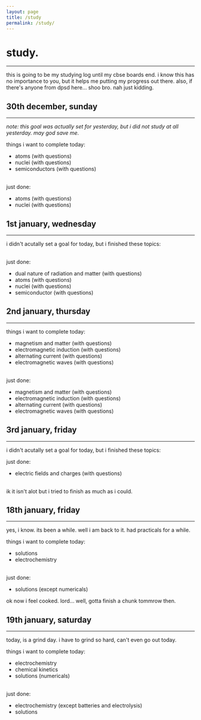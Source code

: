 ```yaml
---
layout: page
title: /study
permalink: /study/
---
```


# study.

---

this is going to be my studying log until my cbse boards end. i know this has no importance to you, but it helps me putting my progress out there. also, if there's anyone from dpsd here... shoo bro. nah just kidding.

## 30th december, sunday

---

_note: this goal was actually set for yesterday, but i did not study at all yesterday. may god save me._

things i want to complete today:
 - atoms (with questions)
 - nuclei (with questions)
 - semiconductors (with questions)

<br />just done:
 - atoms (with questions)
 - nuclei (with questions)

## 1st january, wednesday

---

i didn't acutally set a goal for today, but i finished these topics:

<br />just done:
 - dual nature of radiation and matter (with questions)
 - atoms (with questions)
 - nuclei (with questions)
 - semiconductor (with questions)

## 2nd january, thursday

---

things i want to complete today:
 - magnetism and matter (with questions)
 - electromagnetic induction (with questions)
 - alternating current (with questions)
 - electromagnetic waves (with questions)

<br />just done:
 - magnetism and matter (with questions)
 - electromagnetic induction (with questions)
 - alternating current (with questions)
 - electromagnetic waves (with questions)

## 3rd january, friday

---

i didn't acutally set a goal for today, but i finished these topics:

just done:
 - electric fields and charges (with questions)

<br />ik it isn't alot but i tried to finish as much as i could.

## 18th january, friday

---

yes, i know. its been a while. well i am back to it. had practicals for a while.

things i want to complete today:
 - solutions
 - electrochemistry

<br />just done:
 - solutions (except numericals)

ok now i feel cooked. lord... well, gotta finish a chunk tommrow then.

## 19th january, saturday

---

today, is a grind day. i have to grind so hard, can't even go out today.

things i want to complete today:
 - electrochemistry
 - chemical kinetics
 - solutions (numericals)

<br />just done:
 - electrochemistry (except batteries and electrolysis)
 - solutions
